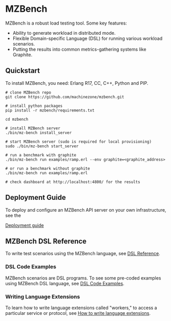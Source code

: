 # MZBench

MZBench is a robust load testing tool. Some key features:
* Ability to generate workload in distributed mode.
* Flexible Domain-specific Language (DSL) for running various workload scenarios.
* Putting the results into common metrics-gathering systems like Graphite.

## Quickstart

To install MZBench, you need: Erlang R17, CC, C++, Python and PIP.

    # clone MZBench repo
    git clone https://github.com/machinezone/mzbench.git

    # install python packages
    pip install -r mzbench/requirements.txt

    cd mzbench

    # install MZBench server
    ./bin/mz-bench install_server

    # start MZBench server (sudo is required for local provisioning)
    sudo ./bin/mz-bench start_server

    # run a benchmark with graphite
    ./bin/mz-bench run examples/ramp.erl --env graphite=<graphite_address>

    # or run a benchmark without graphite
    ./bin/mz-bench run examples/ramp.erl

    # check dashboard at http://localhost:4800/ for the results

## Deployment Guide

To deploy and configure an MZBench API server on your own infrastructure, see the

[Deployment guide](doc/deployment_guide.md)

## MZBench DSL Reference

To write test scenarios using the MZBench language, see [DSL Reference](doc/scenario_dsl.md).

### DSL Code Examples

MZBench scenarios are DSL programs. To see some pre-coded examples using MZBench DSL
language, see [DSL Code Examples](doc/examples.md).

### Writing Language Extensions

To learn how to write language extensions called "workers," to access a particular service
or protocol, see [How to write language extensions](doc/worker_howto.md).
